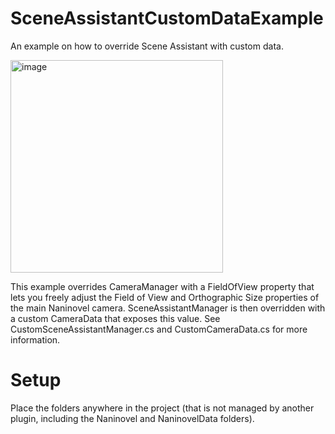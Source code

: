 # SceneAssistantCustomDataExample
An example on how to override Scene Assistant with custom data.

<img width="340" alt="image" src="https://github.com/idaocracy/SceneAssistantCustomDataExample/assets/77254066/7ad5e571-7bf2-4903-b1e7-5403d43d2928">


This example overrides CameraManager with a FieldOfView property that lets you freely adjust the Field of View and Orthographic Size properties of the main Naninovel camera. SceneAssistantManager is then overridden with a custom CameraData that exposes this value. See CustomSceneAssistantManager.cs and CustomCameraData.cs for more information. 
# Setup
Place the folders anywhere in the project (that is not managed by another plugin, including the Naninovel and NaninovelData folders).
